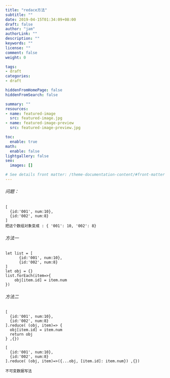 ```yaml
---
title: "redace方法"
subtitle: ""
date: 2019-04-15T01:34:09+08:00
draft: false
author: "jam"
authorLink: ""
description: ""
keywords: ""
license: ""
comment: false
weight: 0

tags:
- draft
categories:
- draft

hiddenFromHomePage: false
hiddenFromSearch: false

summary: ""
resources:
- name: featured-image
  src: featured-image.jpg
- name: featured-image-preview
  src: featured-image-preview.jpg

toc:
  enable: true
math:
  enable: false
lightgallery: false
seo:
  images: []

# See details front matter: /theme-documentation-content/#front-matter
---
```


<!--more-->

###### 问题：
```
[
  {id:'001', num:10},
  {id:'002', num:8}
]
把这个数组对象变成 : { '001': 10, '002': 8}
```
###### 方法一
```
let list = [
      {id:'001', num:10},
      {id:'002', num:8}
]
let obj = {}
list.forEach(item=>{
    obj[item.id] = item.num
})
```

###### 方法二
```
[
  {id:'001', num:10},
  {id:'002', num:8}
].reduce( (obj, item)=> {
  obj[item.id] = item.num
  return obj
} ,{})
```
```
[
  {id:'001', num:10},
  {id:'002', num:8}
].reduce( (obj, item)=>({...obj, [item.id]: item.num}) ,{})

不可变数据写法
```